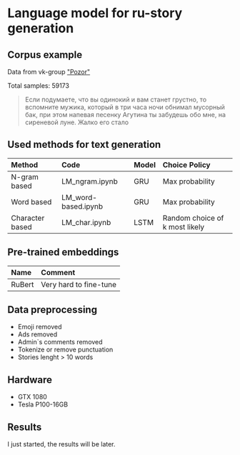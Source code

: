 # Language model for ru-story generation
## Corpus example 
Data from vk-group ["Pozor"](https://vk.com/styd.pozor) 

Total samples: 59173
>Если подумаете, что вы одинокий и вам станет грустно, то вспомните мужика, который в три часа ночи обнимал мусорный бак, при этом напевая песенку Агутина ты забудешь обо мне, на сиреневой луне. Жалко его стало

## Used methods for text generation 
| Method | Code | Model | Choice Policy
|:----|:----|:----|:----|
| N-gram based | LM_ngram.ipynb | GRU | Max probability
| Word based | LM_word-based.ipynb | GRU |  Max probability
| Character based  | LM_char.ipynb | LSTM | Random choice of k most likely


## Pre-trained embeddings
| Name | Comment |
|:----|:----|
| RuBert | Very hard to fine-tune | 

## Data preprocessing

- Emoji removed
- Ads removed
- Admin`s comments removed
- Tokenize or remove punctuation
- Stories lenght > 10 words

## Hardware
- GTX 1080
- Tesla P100-16GB


## Results 
I just started, the results will be later.